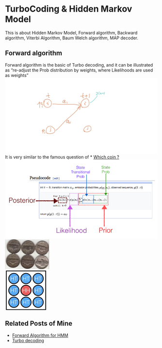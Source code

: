 # TurboCoding & Hidden Markov Model
This is about Hidden Markov Model, Forward algorithm, Backward algorithm, Viterbi Algorithm, Baum Welch algorithm, MAP decoder.

## Forward algorithm
Forward algorithm is the basic of Turbo decoding, and it can be illustrated as “re-adjust the Prob distribution by weights, where Likelihoods are used as weights”
![](pics/forward1.jpeg)
It is very similar to the famous question of * [Which coin ?](https://www.quora.com/A-jar-has-1000-coins-of-which-999-are-fair-and-1-is-double-headed-Pick-a-coin-at-random-and-toss-it-10-times-Given-that-you-see-10-heads-what-is-the-probability-that-the-next-toss-of-that-coin-is-also-a-head) 
![](pics/forward2.png)
![](pics/forward3.png)


## Related Posts of Mine
* [Forward Algorithm for HMM](https://algorithmsdatascience.quora.com/A-quick-note-of-forward-algorithm-for-HMM) 
* [Turbo decoding](https://algorithmsdatascience.quora.com/HMM-Part-7-MAP-Decoder-of-Convolutional-Code-Turbo-Code-GitHub-included) 


